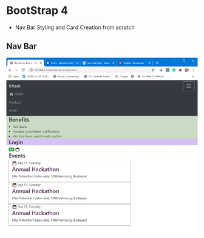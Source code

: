 # BootStrap 4

+ Nav Bar Styling and Card Creation from scratch


## Nav Bar

![screenshot](/Images/navbar.JPG)